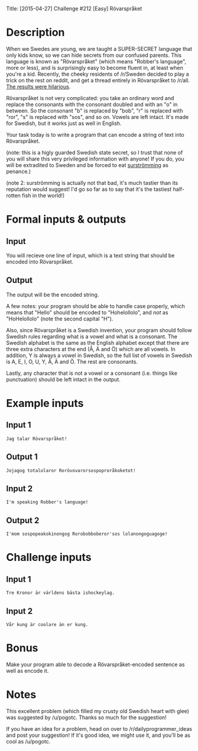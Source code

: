 Title: [2015-04-27] Challenge #212 [Easy] Rövarspråket

# Description

When we Swedes are young, we are taught a SUPER-SECRET language that only kids know, so we can hide secrets from our confused parents. This language is known as "Rövarspråket" (which means "Robber's language", more or less), and is surprisingly easy to become fluent in, at least when you're a kid. Recently, the cheeky residents of /r/Sweden decided to play a trick on the rest on reddit, and get a thread entirely in Rövarspråket to /r/all. [The results were hilarious](http://np.reddit.com/r/sweden/comments/301sqr/dodetot_%C3%A4ror_fof%C3%B6ror_lolitote/). 

Rövarspråket is not very complicated: you take an ordinary word and replace the consonants with the consonant doubled and with an "o" in between. So the consonant "b" is replaced by "bob", "r" is replaced with "ror", "s" is replaced with "sos", and so on. Vowels are left intact. It's made for Swedish, but it works just as well in English.

Your task today is to write a program that can encode a string of text into Rövarspråket. 

(note: this is a higly guarded Swedish state secret, so I trust that none of you will share this very privileged information with anyone! If you do, you will be extradited to Sweden and be forced to eat [surströmming](http://en.wikipedia.org/wiki/Surstr%C3%B6mming) as penance.)

(note 2: surströmming is actually not that bad, it's much tastier than its reputation would suggest! I'd go so far as to say that it's the tastiest half-rotten fish in the world!)

# Formal inputs &amp; outputs
## Input

You will recieve one line of input, which is a text string that should be encoded into Rövarspråket. 

## Output

The output will be the encoded string. 

A few notes: your program should be able to handle case properly, which means that "Hello" should be encoded to "Hohelollolo", and *not* as "HoHelollolo" (note the second capital "H"). 

Also, since Rövarspråket is a Swedish invention, your program should follow Swedish rules regarding what is a vowel and what is a consonant. The Swedish alphabet is the same as the English alphabet except that there are three extra characters at the end (Å, Ä and Ö) which are all vowels. In addition, Y is always a vowel in Swedish, so the full list of vowels in Swedish is A, E, I, O, U, Y, Å, Ä and Ö. The rest are consonants.

Lastly, any character that is not a vowel or a consonant (i.e. things like punctuation) should be left intact in the output. 

# Example inputs
## Input 1

    Jag talar Rövarspråket!

## Output 1

    Jojagog totalolaror Rorövovarorsospoproråkoketot!

## Input 2

    I'm speaking Robber's language!

## Output 2

    I'mom sospopeakokinongog Rorobobboberor'sos lolanongoguagoge!

# Challenge inputs

## Input 1

    Tre Kronor är världens bästa ishockeylag.

## Input 2

    Vår kung är coolare än er kung. 

# Bonus

Make your program able to decode a Rövarspråket-encoded sentence as well as encode it. 

# Notes

This excellent problem (which filled my crusty old Swedish heart with glee) was suggested by /u/pogotc. Thanks so much for the suggestion!

If you have an idea for a problem, head on over to /r/dailyprogrammer_ideas and post your suggestion! If it's good idea, we might use it, and you'll be as cool as /u/pogotc. 